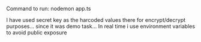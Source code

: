 Command to run: nodemon app.ts



I have used secret key as the harcoded values there for encrypt/decrypt purposes... since it was demo task... In real time i use environment variables to avoid public exposure

